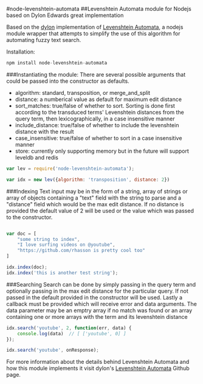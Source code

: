#node-levenshtein-automata
##Levenshtein Automata module for Nodejs based on Dylon Edwards great implementation

Based on the [dylon](https://github.com/dylon) implementation of [Levenshtein Automata](https://github.com/dylon/levenshtein_automata), a nodejs module wrapper that attempts to simplify the use of this algorithm for automating fuzzy text search.

Installation:

```javascript
npm install node-levenshtein-automata
```

###Instantiating the module:
There are several possible arguments that could be passed into the constructor as defaults.

- algorithm: standard, transposition, or merge_and_split
- distance: a numberical value as default for maximum edit distance
- sort_matches: true/false of whether to sort.  Sorting is done first according to the transduced terms' Levenshtein distances from the query term, then lexicographically, in a case insensitive manner
- include_distance: true/false of whether to include the levenshtein distance with the result
- case_insensitive: true/false of whether to sort in a case insensitive manner 
- store: currently only supporting memory but in the future will support leveldb and redis

```javascript
var lev = require('node-levenshtein-automata');

var idx = new lev({algorithm: 'transposition', distance: 2})
```

###Indexing
Text input may be in the form of a string, array of strings or array of objects containing a "text" field with the string to parse and a "distance" field which would be the max edit distance.  If no distance is provided the default value of 2 will be used or the value which was passed to the constructor.

```javascript

var doc = [
	"some string to index",
	"I love surfing videos on @youtube",
	"https://github.com/rhasson is pretty cool too"
]

idx.index(doc);
idx.index('this is another test string');
```

###Searching
Search can be done by simply passing in the query term and optionally passing in the max edit distance for the particular query.  If not passed in the default provided in the constructor will be used.  Lastly a callback must be provided which will receive error and data arguments.
The data parameter may be an emptry array if no match was found or an array containing one or more arrays with the term and its levenshtein distance

```javascript
idx.search('youtube', 2, function(err, data) {
	console.log(data)  // [ ['youtube', 0] ]
});

idx.search('youtube', onResponse);
```

For more information about the details behind Levenshtein Automata and how this module implements it visit dylon's [Levenshtein Automata](https://github.com/dylon/levenshtein_automata) Github page.